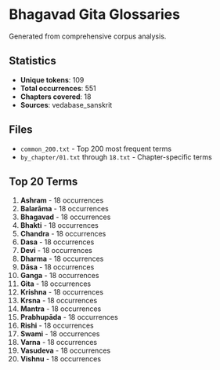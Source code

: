 # Bhagavad Gita Glossaries

Generated from comprehensive corpus analysis.

## Statistics

- **Unique tokens**: 109
- **Total occurrences**: 551
- **Chapters covered**: 18
- **Sources**: vedabase_sanskrit

## Files

- `common_200.txt` - Top 200 most frequent terms
- `by_chapter/01.txt` through `18.txt` - Chapter-specific terms

## Top 20 Terms

 1. **Ashram** - 18 occurrences
 2. **Balarāma** - 18 occurrences
 3. **Bhagavad** - 18 occurrences
 4. **Bhakti** - 18 occurrences
 5. **Chandra** - 18 occurrences
 6. **Dasa** - 18 occurrences
 7. **Devi** - 18 occurrences
 8. **Dharma** - 18 occurrences
 9. **Dāsa** - 18 occurrences
10. **Ganga** - 18 occurrences
11. **Gita** - 18 occurrences
12. **Krishna** - 18 occurrences
13. **Krsna** - 18 occurrences
14. **Mantra** - 18 occurrences
15. **Prabhupāda** - 18 occurrences
16. **Rishi** - 18 occurrences
17. **Swami** - 18 occurrences
18. **Varna** - 18 occurrences
19. **Vasudeva** - 18 occurrences
20. **Vishnu** - 18 occurrences
